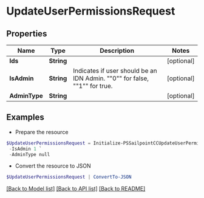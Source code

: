 # UpdateUserPermissionsRequest
## Properties

Name | Type | Description | Notes
------------ | ------------- | ------------- | -------------
**Ids** | **String** |  | [optional] 
**IsAdmin** | **String** | Indicates if user should be an IDN Admin.  &quot;&quot;0&quot;&quot; for false, &quot;&quot;1&quot;&quot; for true. | [optional] 
**AdminType** | **String** |  | [optional] 

## Examples

- Prepare the resource
```powershell
$UpdateUserPermissionsRequest = Initialize-PSSailpointCCUpdateUserPermissionsRequest  -Ids 71624,71625 `
 -IsAdmin 1 `
 -AdminType null
```

- Convert the resource to JSON
```powershell
$UpdateUserPermissionsRequest | ConvertTo-JSON
```

[[Back to Model list]](../README.md#documentation-for-models) [[Back to API list]](../README.md#documentation-for-api-endpoints) [[Back to README]](../README.md)

